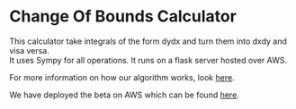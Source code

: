 # Change Of Bounds Calculator
This calculator take integrals of the form dydx and turn them into dxdy and visa versa. <br />
It uses Sympy for all operations. It runs on a flask server hosted over AWS.

For more information on how our algorithm works, look [here](https://docs.google.com/presentation/d/11FUuSsSq0C7vEldvW4s49V5NBzQpqTPcH2ahndBMJlo/edit#slide=id.p).

We have deployed the beta on AWS which can be found [here](https://flask-service.dk0mtqb43o4ic.us-east-1.cs.amazonlightsail.com/).